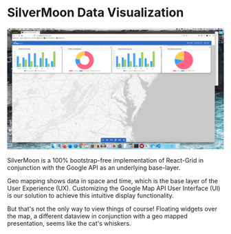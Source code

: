 # SilverMoon Data Visualization

![Default Screen](./briefers/capture1.png)

SilverMoon is a 100% bootstrap-free implementation of React-Grid in conjunction with the Google API as an underlying base-layer.

Geo mapping shows data in space and time, which is the base layer of the User Experience (UX). Customizing the Google Map API User Interface (UI) is our solution to achieve this intuitive  display functionality.

But that's not the only way to view things of course! Floating widgets over the map, a different dataview in conjunction with a geo mapped presentation, seems like the cat's whiskers.
